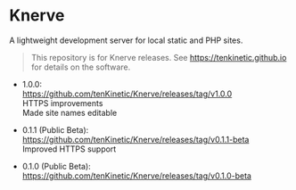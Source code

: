 # Knerve
A lightweight development server for local static and PHP sites.
> This repository is for Knerve releases. See https://tenkinetic.github.io for details on the software.

* 1.0.0:<br/>
https://github.com/tenKinetic/Knerve/releases/tag/v1.0.0<br/>
HTTPS improvements<br/>
Made site names editable

* 0.1.1 (Public Beta):<br/>
https://github.com/tenKinetic/Knerve/releases/tag/v0.1.1-beta<br/>
Improved HTTPS support

* 0.1.0 (Public Beta):<br/>
https://github.com/tenKinetic/Knerve/releases/tag/v0.1.0-beta
